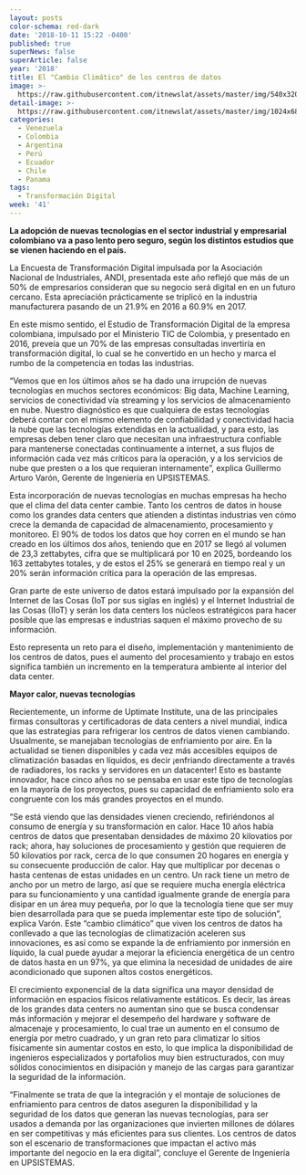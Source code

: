 ```yaml
---
layout: posts
color-schema: red-dark
date: '2018-10-11 15:22 -0400'
published: true
superNews: false
superArticle: false
year: '2018'
title: El "Cambio Climático" de los centros de datos
image: >-
  https://raw.githubusercontent.com/itnewslat/assets/master/img/540x320/Clima-Data-Center-p.jpg
detail-image: >-
  https://raw.githubusercontent.com/itnewslat/assets/master/img/1024x680/Clima-Data-Center-g.jpg
categories:
  - Venezuela
  - Colombia
  - Argentina
  - Perú
  - Ecuador
  - Chile
  - Panama
tags:
  - Transformación Digital
week: '41'
---
```

**La adopción de nuevas tecnologías en el sector industrial y empresarial colombiano va a paso lento pero seguro, según los distintos estudios que se vienen haciendo en el país.**

La Encuesta de Transformación Digital impulsada por la Asociación Nacional de Industriales, ANDI, presentada este año reflejó que más de un 50% de empresarios consideran que su negocio será digital en en un futuro cercano.  Esta apreciación prácticamente se triplicó en la industria manufacturera pasando de un 21.9% en 2016 a 60.9% en 2017.

En este mismo sentido, el Estudio de Transformación Digital de la empresa colombiana, impulsado por el Ministerio TIC de Colombia, y presentado en 2016, preveía que un 70% de las empresas consultadas invertiría en transformación digital, lo cual se he convertido en un hecho y marca el rumbo de la competencia en todas las industrias.

“Vemos que en los últimos años se ha dado una irrupción de nuevas tecnologías en muchos sectores económicos: Big data, Machine Learning, servicios de conectividad vía streaming y los servicios de almacenamiento en nube.  Nuestro diagnóstico es que cualquiera de estas tecnologías deberá contar con el mismo elemento de confiabilidad y conectividad hacia la nube que las tecnologías extendidas en la actualidad, y para esto, las empresas deben tener claro que necesitan una infraestructura confiable para mantenerse conectadas continuamente a internet, a sus flujos de información cada vez más críticos para la operación, y a los servicios de nube que presten o a los que requieran internamente”, explica Guillermo Arturo Varón, Gerente de Ingeniería en UPSISTEMAS.

Esta incorporación de nuevas tecnologías en muchas empresas ha hecho que el clima del data center cambie. Tanto los centros de datos in house como los grandes data centers que atienden a distintas industrias ven cómo crece la demanda de capacidad de almacenamiento, procesamiento y monitoreo. El 90% de todos los datos que hoy corren en el mundo se han creado en los últimos dos años, teniendo que en 2017 se llegó al volumen de 23,3 zettabytes, cifra que se multiplicará por 10 en 2025, bordeando los 163 zettabytes totales, y de estos el 25% se generará en tiempo real y un 20% serán información crítica para la operación de las empresas.

Gran parte de este universo de datos estará impulsado por la expansión del Internet de las Cosas (IoT por sus siglas en inglés) y el Internet Industrial de las Cosas (IIoT) y serán los data centers los núcleos estratégicos para hacer posible que las empresas e industrias saquen el máximo provecho de su información.

Esto representa un reto para el diseño, implementación y mantenimiento de los centros de datos, pues el aumento del procesamiento y trabajo en estos significa también un incremento en la temperatura ambiente al interior del data center. 

**Mayor calor, nuevas tecnologías**

Recientemente, un informe de Uptimate Institute, una de las principales firmas consultoras y certificadoras de data centers a nivel mundial, indica que las estrategias para refrigerar los centros de datos vienen cambiando. Usualmente, se manejaban tecnologías de enfriamiento por aire. En la actualidad se tienen disponibles y cada vez más accesibles equipos de climatización basadas en líquidos, es decir ¡enfriando directamente a través de radiadores, los racks y servidores en un datacenter! Esto es bastante innovador, hace cinco años no se pensaba en usar este tipo de tecnologías en la mayoría de los proyectos, pues su capacidad de enfriamiento solo era congruente con los más grandes proyectos en el mundo. 

“Se está viendo que las densidades vienen creciendo, refiriéndonos al consumo de energía y su transformación en calor. Hace 10 años había centros de datos que presentaban densidades de máximo 20 kilovatios por rack; ahora, hay soluciones de procesamiento y gestión que requieren de 50 kilovatios por rack, cerca de lo que consumen 20 hogares en energía y su consecuente producción de calor. Hay que multiplicar por decenas o hasta centenas de estas unidades en un centro. Un rack tiene un metro de ancho por un metro de largo, así que se requiere mucha energía eléctrica para su funcionamiento y una cantidad igualmente grande de energía para disipar en un área muy pequeña, por lo que la tecnología tiene que ser muy bien desarrollada para que se pueda implementar este tipo de solución”, explica Varón.
Este “cambio climático” que viven los centros de datos ha conllevado a que las tecnologías de climatización aceleren sus innovaciones, es así como se expande la de enfriamiento por inmersión en líquido,  la cual puede ayudar a mejorar la eficiencia energética de un centro de datos hasta en un 97%, ya que elimina la necesidad de unidades de aire acondicionado que suponen altos costos energéticos.

El crecimiento exponencial de la data significa una mayor densidad de información en espacios físicos relativamente estáticos. Es decir, las áreas de los grandes data centers no aumentan sino que se busca condensar más información y mejorar el desempeño del hardware y software de almacenaje y procesamiento, lo cual trae un aumento en el consumo de energía por metro cuadrado, y un gran reto para climatizar lo sitios físicamente sin aumentar costos en esto, lo que implica la disponibilidad de ingenieros especializados y portafolios muy bien estructurados, con muy sólidos conocimientos en disipación y manejo de las cargas para garantizar la seguridad de la información.

“Finalmente se trata de que la integración y el montaje de soluciones de enfriamiento para centros de datos aseguren la disponibilidad y la seguridad de los datos que generan las nuevas tecnologías, para ser usados a demanda por las organizaciones que invierten millones de dólares en ser competitivas y más eficientes para sus clientes. Los centros de datos son el escenario de transformaciones que impactan el activo más importante del negocio en la era digital”, concluye el Gerente de Ingeniería en UPSISTEMAS.